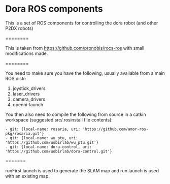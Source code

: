 Dora ROS components
========

This is a set of ROS components for controlling the dora robot (and other P2DX robots)

========

This is taken from https://github.com/pronobis/rocs-ros with small modifications made.

========

You need to make sure you have the following, usually available from a main ROS distr:
1. joystick_drivers
2. laser_drivers
3. camera_drivers
4. openni-launch

You then also need to compile the following from source in a catkin workspace (suggested src/.rosinstall file contents):

```
- git: {local-name: rosaria, uri: 'https://github.com/amor-ros-pkg/rosaria.git'}
- git: {local-name: wu_ptu, uri: 'https://github.com/uobirlab/wu_ptu.git'}
- git: {local-name: dora-control, uri: 'https://github.com/uobirlab/dora-control.git'}
```

=======

runFirst.launch is used to generate the SLAM map and run.launch is used with an existing map.

